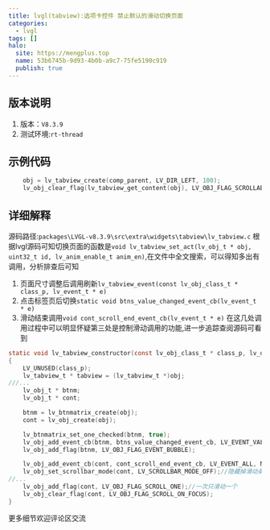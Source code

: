 ```yaml
---
title: lvgl(tabview):选项卡控件 禁止默认的滑动切换页面
categories:
  - lvgl
tags: []
halo:
  site: https://mengplus.top
  name: 53b6745b-9d93-4b0b-a9c7-75fe5190c919
  publish: true
---
```

## 版本说明
1. 版本：`V8.3.9`
2. 测试环境:`rt-thread`
## 示例代码
```c
    obj = lv_tabview_create(comp_parent, LV_DIR_LEFT, 100);
    lv_obj_clear_flag(lv_tabview_get_content(obj), LV_OBJ_FLAG_SCROLLABLE); /// Flags
```
## 详细解释
源码路径:``packages\LVGL-v8.3.9\src\extra\widgets\tabview\lv_tabview.c``
根据lvgl源码可知切换页面的函数是``void lv_tabview_set_act(lv_obj_t * obj, uint32_t id, lv_anim_enable_t anim_en)``,在文件中全文搜索，可以得知多出有调用，分析排查后可知
1. 页面尺寸调整后调用刷新`lv_tabview_event(const lv_obj_class_t * class_p, lv_event_t * e)`
2. 点击标签页后切换`static void btns_value_changed_event_cb(lv_event_t * e)`
3. 滑动结束调用`void cont_scroll_end_event_cb(lv_event_t * e)`
在这几处调用过程中可以明显怀疑第三处是控制滑动调用的功能,进一步追踪查阅源码可看到
```c
static void lv_tabview_constructor(const lv_obj_class_t * class_p, lv_obj_t * obj)
{
    LV_UNUSED(class_p);
    lv_tabview_t * tabview = (lv_tabview_t *)obj;
///...
    lv_obj_t * btnm;
    lv_obj_t * cont;

    btnm = lv_btnmatrix_create(obj);
    cont = lv_obj_create(obj);

    lv_btnmatrix_set_one_checked(btnm, true);
    lv_obj_add_event_cb(btnm, btns_value_changed_event_cb, LV_EVENT_VALUE_CHANGED, NULL);//按键切换页面事件
    lv_obj_add_flag(btnm, LV_OBJ_FLAG_EVENT_BUBBLE);

    lv_obj_add_event_cb(cont, cont_scroll_end_event_cb, LV_EVENT_ALL, NULL);///添加了滑动切换页面的事件
    lv_obj_set_scrollbar_mode(cont, LV_SCROLLBAR_MODE_OFF);//隐藏掉滑动条
//...
    lv_obj_add_flag(cont, LV_OBJ_FLAG_SCROLL_ONE);//一次只滑动一个
    lv_obj_clear_flag(cont, LV_OBJ_FLAG_SCROLL_ON_FOCUS);
}

```
更多细节欢迎评论区交流

